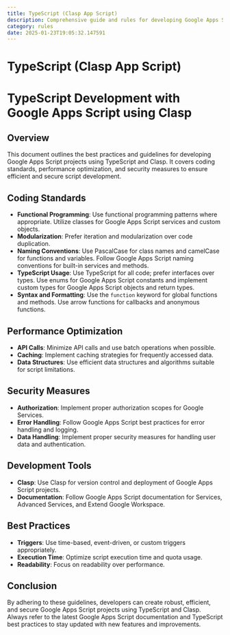```yaml
---
title: TypeScript (Clasp App Script)
description: Comprehensive guide and rules for developing Google Apps Script projects using TypeScript and Clasp, focusing on best practices, performance optimization, and secure coding.
category: rules
date: 2025-01-23T19:05:32.147591
---
```



# TypeScript (Clasp App Script)

# TypeScript Development with Google Apps Script using Clasp

## Overview
This document outlines the best practices and guidelines for developing Google Apps Script projects using TypeScript and Clasp. It covers coding standards, performance optimization, and security measures to ensure efficient and secure script development.

## Coding Standards
- **Functional Programming**: Use functional programming patterns where appropriate. Utilize classes for Google Apps Script services and custom objects.
- **Modularization**: Prefer iteration and modularization over code duplication.
- **Naming Conventions**: Use PascalCase for class names and camelCase for functions and variables. Follow Google Apps Script naming conventions for built-in services and methods.
- **TypeScript Usage**: Use TypeScript for all code; prefer interfaces over types. Use enums for Google Apps Script constants and implement custom types for Google Apps Script objects and return types.
- **Syntax and Formatting**: Use the `function` keyword for global functions and methods. Use arrow functions for callbacks and anonymous functions.

## Performance Optimization
- **API Calls**: Minimize API calls and use batch operations when possible.
- **Caching**: Implement caching strategies for frequently accessed data.
- **Data Structures**: Use efficient data structures and algorithms suitable for script limitations.

## Security Measures
- **Authorization**: Implement proper authorization scopes for Google Services.
- **Error Handling**: Follow Google Apps Script best practices for error handling and logging.
- **Data Handling**: Implement proper security measures for handling user data and authentication.

## Development Tools
- **Clasp**: Use Clasp for version control and deployment of Google Apps Script projects.
- **Documentation**: Follow Google Apps Script documentation for Services, Advanced Services, and Extend Google Workspace.

## Best Practices
- **Triggers**: Use time-based, event-driven, or custom triggers appropriately.
- **Execution Time**: Optimize script execution time and quota usage.
- **Readability**: Focus on readability over performance.

## Conclusion
By adhering to these guidelines, developers can create robust, efficient, and secure Google Apps Script projects using TypeScript and Clasp. Always refer to the latest Google Apps Script documentation and TypeScript best practices to stay updated with new features and improvements.
